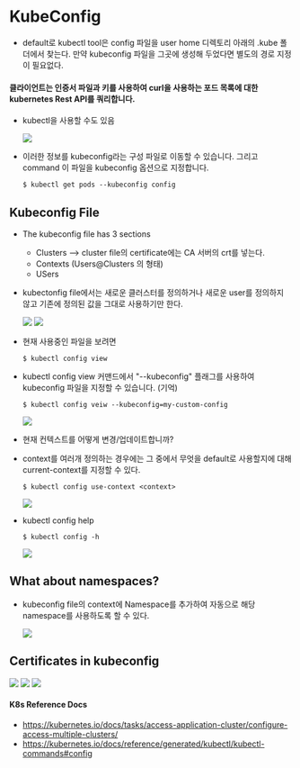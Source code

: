 # KubeConfig 
- default로 kubectl tool은 config 파일을 user home 디렉토리 아래의 .kube 폴더에서 찾는다. 만약 kubeconfig 파일을 그곳에 생성해 두었다면 별도의 경로 지정이 필요없다.

#### 클라이언트는 인증서 파일과 키를 사용하여 curl을 사용하는 포드 목록에 대한 kubernetes Rest API를 쿼리합니다.
- kubectl을 사용할 수도 있음

  <img src = https://github.com/kodekloudhub/certified-kubernetes-administrator-course/blob/master/images/kc1.PNG>
  
- 이러한 정보를 kubeconfig라는 구성 파일로 이동할 수 있습니다. 그리고 command 이 파일을 kubeconfig 옵션으로 지정합니다.
  ```
  $ kubectl get pods --kubeconfig config
  ```
  
## Kubeconfig File
- The kubeconfig file has 3 sections
  - Clusters --> cluster file의 certificate에는 CA 서버의 crt를 넣는다.
  - Contexts (Users@Clusters 의 형태)
  - USers
- kubectonfig file에서는 새로운 클러스터를 정의하거나 새로운 user를 정의하지 않고 기존에 정의된 값을 그대로 사용하기만 한다.

  <img src = https://github.com/kodekloudhub/certified-kubernetes-administrator-course/blob/master/images/kc4.PNG>
  
  <img src = https://github.com/kodekloudhub/certified-kubernetes-administrator-course/blob/master/images/kc5.PNG>
  
- 현재 사용중인 파일을 보려면
  ```
  $ kubectl config view
  ```
- kubectl config view 커맨드에서 "--kubeconfig" 플래그를 사용하여 kubeconfig 파일을 지정할 수 있습니다. (기억)
  ```
  $ kubectl config veiw --kubeconfig=my-custom-config
  ```
  
  <img src = https://github.com/kodekloudhub/certified-kubernetes-administrator-course/blob/master/images/kc6.PNG>
  
- 현재 컨텍스트를 어떻게 변경/업데이트합니까? 
- context를 여러개 정의하는 경우에는 그 중에서 무엇을 default로 사용할지에 대해 current-context를 지정할 수 있다.
  ```
  $ kubectl config use-context <context> 
  ```
  
  <img src = https://github.com/kodekloudhub/certified-kubernetes-administrator-course/blob/master/images/kc7.PNG>
  
- kubectl config help
  ```
  $ kubectl config -h
  ```
  
  <img src = https://github.com/kodekloudhub/certified-kubernetes-administrator-course/blob/master/images/kc8.PNG>
  
## What about namespaces?
- kubeconfig file의 context에 Namespace를 추가하여 자동으로 해당 namespace를 사용하도록 할 수 있다.

  <img src = https://github.com/kodekloudhub/certified-kubernetes-administrator-course/blob/master/images/kc9.PNG>
 
## Certificates in kubeconfig

  <img src = https://github.com/kodekloudhub/certified-kubernetes-administrator-course/blob/master/images/kc10.PNG>
 
  <img src = https://github.com/kodekloudhub/certified-kubernetes-administrator-course/blob/master/images/kc12.PNG>
  
  <img src = https://github.com/kodekloudhub/certified-kubernetes-administrator-course/blob/master/images/kc11.PNG>
 
#### K8s Reference Docs
- https://kubernetes.io/docs/tasks/access-application-cluster/configure-access-multiple-clusters/
- https://kubernetes.io/docs/reference/generated/kubectl/kubectl-commands#config
